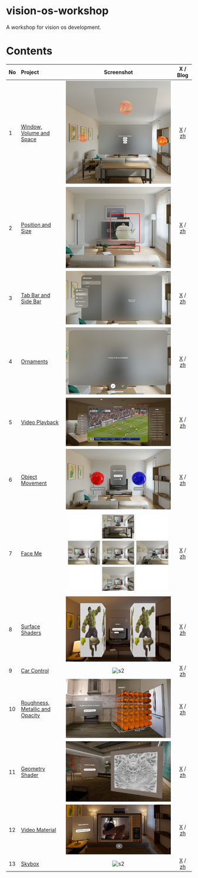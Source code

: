 # vision-os-workshop
A workshop for vision os development.

# Contents

| No | Project | Screenshot | X / Blog |
|:--|:--|:--:|:--:|
| 1 | [Window, Volume and Space](1_WindowVolumeSpace) | ![s1](/1_WindowVolumeSpace/1_WindowVolumeSpace.png)| [X](https://twitter.com/xchester16/status/1739982269841080427) / [zh](https://xz3t11cmy1.feishu.cn/wiki/UaYSw4pyniTSeWkMk4ScJUS0nbb) |
| 2 | [Position and Size](2_PositionAndSize) | ![s2](/2_PositionAndSize/2_PositionAndSize.png) | [X](https://twitter.com/xchester16/status/1740289283502776380) / [zh](https://xz3t11cmy1.feishu.cn/wiki/R9RewMYggiOPN5kUkkcc1Ms3nBe) |
| 3 | [Tab Bar and Side Bar](3_TabBarAndSideBar) | ![s2](/3_TabBarAndSideBar/3_TabBarAndSideBar.png) | [X](https://twitter.com/xchester16/status/1741116677469925612) / [zh](https://xz3t11cmy1.feishu.cn/wiki/S2GzwMEg2irRuPkMYNYcXc06n2e) |
| 4 | [Ornaments](4_Ornaments) | ![s2](/4_Ornaments/4_Ornaments.png) | [X](https://twitter.com/xchester16/status/1741734126645084559) / [zh](https://xz3t11cmy1.feishu.cn/wiki/AX30wDyG9iamgskAUqYcM7GEnld) |
| 5 | [Video Playback](5_VideoPlayback) | ![s2](/5_VideoPlayback/5_VideoPlayback.png) | [X](https://twitter.com/xchester16/status/1742536344935731383) / [zh](https://xz3t11cmy1.feishu.cn/wiki/LNv1wZX7figPuokSYSUcLGHqnXb) |
| 6 | [Object Movement](6_ObjectMovement) | ![s2](/6_ObjectMovement/6_ObjectMovement.png) | [X](https://twitter.com/xchester16/status/1744379917213614198) / [zh](https://xz3t11cmy1.feishu.cn/wiki/CZn8wwb3KixV7yktxKCc0tRon6X) |
| 7 | [Face Me](7_FaceMe) | ![s2](/7_FaceMe/7_FaceMe.png) | [X](https://twitter.com/xchester16/status/1745098055618314432) / [zh](https://xz3t11cmy1.feishu.cn/wiki/S5vjwUDWYivnN1kd9hWcHFURn6f) |
| 8 | [Surface Shaders](8_SurfaceShaders) | ![s2](/8_SurfaceShaders/8_SurfaceShaders.png) | [X](https://twitter.com/xchester16/status/1745873603802136946) / [zh](https://xz3t11cmy1.feishu.cn/wiki/RFMhw76FeiriH4kRX0BcCL3GnAe) |
| 9 | [Car Control](9_CarControl) | ![s2](/9_CarControl/9_CarControl.png) | [X](https://twitter.com/xchester16/status/1746941257862242665) / [zh](https://xz3t11cmy1.feishu.cn/wiki/OkFnwfAzaiUXBgkWobxc67Cin5e)|
| 10 | [Roughness, Metallic and Opacity](10_PBR) | ![s2](/10_PBR/10_PBR.png) | [X](https://twitter.com/xchester16/status/1750551209206047129) / [zh](https://xz3t11cmy1.feishu.cn/wiki/RyrAwSXmEisRRnkNw5OcFwR5nme)|
| 11 | [Geometry Shader](11_GeometryShader) | ![s2](/11_GeometryShader/11_GeometryShader.png) | [X](https://twitter.com/xchester16/status/1752354145154261262) / [zh](https://xz3t11cmy1.feishu.cn/wiki/CePOwQrs5iommEkDGPbckerynve)|
| 12 | [Video Material](12_VideoMaterial) | ![s2](/12_VideoMaterial/12_VideoMaterial.png) | [X](https://twitter.com/xchester16/status/1752979955426951322) / [zh](https://xz3t11cmy1.feishu.cn/wiki/YIOqwhtlriQtvbk99tyc8OAZnCx)|
| 13 | [Skybox](13_Skybox) | ![s2](/13_Skybox/13_Skybox.png) | [X](https://twitter.com/xchester16/status/1759915122779463923) / [zh](https://xz3t11cmy1.feishu.cn/wiki/Z3YtwcEjpiZGNAkkmHtcLaVrnSe)|